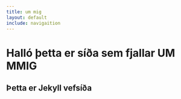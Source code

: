 ```yaml
---
title: um mig
layout: default
include: navigaition
---
```


# Halló þetta er síða sem fjallar UM MMIG

## Þetta er Jekyll vefsíða